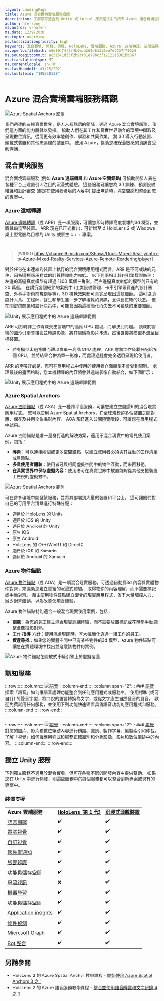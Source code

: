 ```yaml
---
layout: LandingPage
title: Azure 混合實境雲端服務概觀
description: 了解您可整合到 Unity 或 Unreal 應用程式中的所有 Azure 混合實境雲端服務。
author: hferrone
ms.author: v-haferr
ms.date: 12/9/2020
ms.topic: overview
ms.localizationpriority: high
keywords: 混合實境, 開發, 開發, HoloLens, 雲端服務, Azure, 遠端轉譯, 空間錨點, 認知服務, 認知, unity, 機器學習, 語音翻譯, 電腦視覺, Microsoft Graph
ms.openlocfilehash: b9e89174f3f4b0aca268d81513ea7e3537f79629
ms.sourcegitcommit: ac315c1d35f2b9c431e79bc3f1212215301bb867
ms.translationtype: MT
ms.contentlocale: zh-TW
ms.lasthandoff: 03/25/2021
ms.locfileid: "105550138"
---
```

# <a name="azure-mixed-reality-cloud-services-overview"></a>Azure 混合實境雲端服務概觀

![ Azure Spatial Anchors 影像](../design/images/AzureSpatialAnchors.jpg)

我們週遭的三維真實世界，是人人都熟悉的領域，透過 Azure 混合實境服務，我們這方面的能力將得以發揮。 協助人們在其工作和真實世界融合的環境中擷取及呈現數位資訊，從而更有效率地創作、學習和共同作業。 將 3D 導入行動裝置、頭戴式裝置和其他未連線的裝置中。 使用 Azure，協助您確保最敏感的資訊會受到保護。

## <a name="mixed-reality-services"></a>混合實境服務

混合實境雲端服務 (例如 **Azure 遠端轉譯** 和 **Azure 空間錨點)** 可協助開發人員在各種平台上建置引人注目的沉浸式體驗。 這些服務可讓您為 3D 訓練、預測設備維護和設計審查 (都是在使用者環境的內容中) 提出申請時，將空間感知整合到您的專案中。

### <a name="azure-remote-rendering"></a>Azure 遠端轉譯

[Azure 遠端轉譯](/azure/remote-rendering/)（或 ARR）是一項服務，可讓您即時轉譯高度複雜的3d 模型，並將其串流至裝置。 ARR 現在已正式推出，可新增至以 HoloLens 2 或 Windows 桌上型電腦為目標的 Unity 或原生 c + + 專案。

<br>

> [!VIDEO https://channel9.msdn.com/Shows/Docs-Mixed-Reality/Intro-to-Azure-Mixed-Reality-Services-Azure-Remote-Rendering/player]

對於任何在未連線的裝置上執行的混合實境應用程式而言，ARR 是不可或缺的元件，因為這類應用程式的計算轉譯能力較低。 以下列兩相比較的引擎模型為例：左邊的高逼真度模型有超過 1800 萬個三角形，而右邊逼真度較低的模型則只有約 20 萬個。 在講究各個細節的案例中 (工業設備管理、卡車引擎等資產的設計審查、外科手術術前規劃等等)，3D 視覺效果都可真實呈現出這類細節。 這可協助設計人員、工程師、醫生和學生進一步了解複雜的資訊，並做出正確的決定。 但在關鍵的商業和設計決策中，可能會因為這種簡化而失去不可或缺的重要細節。

![Unity 展示應用程式中的 Azure 遠端轉譯範例](images/arr-engine.png)

ARR 可將轉譯工作負載交由雲端中的高階 GPU 處理，而解決此問題。 裝載於雲端的圖形引擎會接管並轉譯影像、將其編碼為影片串流，然後直接將模型串流至目標裝置。 

* 若有模型太過複雜而難以由單一高階 GPU 處理，ARR 會將工作負載分配給多個 GPU，並將結果合併為單一影像，而處理過程會完全透明呈現給使用者。 

ARR 的連帶好處是，您可在應用程式中使用的使用者介面類型不會受到限制。 處理最後的畫面格時，您本機轉譯的內容將會與遠端影像自動結合，如下圖所示：

![Unity 展示應用程式中的 Azure 遠端轉譯範例](images/showcase-app.png)

### <a name="azure-spatial-anchors"></a>Azure Spatial Anchors

[Azure 空間錨點](/azure/spatial-anchors/)（或 ASA）是一種跨平臺服務，可讓您建立空間感知的混合現實應用程式。 您可以使用 Azure Spatial Anchors，在全球規模的多個裝置之間對應、保存及共用全像攝影內容。 AOA 現已進入公開預覽階段，可讓您在應用程式中試用。

Azure 空間錨點是唯一量身打造的解決方案，適用于混合現實中的常見使用案例，包括：
* **導向**：可以連接兩個或更多空間錨點，以建立使用者必須與其互動的工作清單或興趣點。
* **多重使用者體驗**：使用者可與相同虛擬空間中的物件互動，而來回移動。
* **在真實世界中保存虛擬內容**：使用者可在真實世界中放置能夠從其他支援裝置上檢視的虛擬物件。

![Azure Spatial Anchors 範例](images/persistence.gif)

可在許多環境中開發該服務，並將其部署到大量的裝置和平台上。 這可讓他們對自己的可用平台清單進行特殊分配：
* 適用於 HoloLens 的 Unity
* 適用於 iOS 的 Unity
* 適用於 Android 的 Unity
* 原生 iOS
* 原生 Android
* HoloLens 的 C++/WinRT 和 DirectX
* 適用於 iOS 的 Xamarin
* 適用於 Android 的 Xamarin

### <a name="azure-object-anchors"></a>Azure 物件錨點

[Azure 物件錨點](/azure/object-anchors/)（或 AOA）是一項混合現實服務，可透過自動將3d 內容與實體物件對齊，來協助您建立豐富的沉浸式體驗。 取得物件的內容理解，而不需要標記或手動對齊。 藉由使用物件錨點建立混合的現實應用程式，省下大量觸控人力、減少對齊錯誤，以及改善使用者體驗。

Azure 物件錨點特別適合一般混合現實使用案例，包括：
* **訓練**：為您的員工建立混合現實訓練體驗，而不需要放置標記或花時間手動調整全像投影對齊。
* 工作 **指導** 方針：使用混合現即時，可大幅簡化透過一組工作的員工。
* **資產尋找**：如果您的實體空間中已有某些物件的3d 模型，Azure 物件錨點可讓您在實體環境中找出並追蹤該物件的實例。

![Azure 物件錨點在開放式車輛引擎上的虛擬覆蓋](images/aoa-img-01.png)

## <a name="cognitive-services"></a>認知服務

:::row:::
    :::column:::
       [![語音](../whats-new/images/speech.jpg)](/azure/cognitive-services/speech-service/)
    :::column-end:::
    :::column span="2":::
        ### <a name="speech"></a>[語音](/azure/cognitive-services/speech-service/)
        探索「語音」如何讓語音處理功能整合到任何應用程式或服務中。 使用標準 (或可自訂) 的聲音字型，將口說的語言轉換為文字，或從文字產生自然發音的語音。 歡迎免費試用任何服務，並使用下列功能快速建置具備語音功能的應用程式和服務。
    :::column-end:::
:::row-end:::

---

:::row:::
    :::column:::
       [![視覺](../whats-new/images/vision.jpg)](/azure/cognitive-services/computer-vision/)
    :::column-end:::
    :::column span="2":::
        ### <a name="vision"></a>[視覺](/azure/cognitive-services/computer-vision/)
        對您的圖片、影片和數位筆跡內容進行辨識、識別、製作字幕、編製索引和仲裁。了解「視覺」如何讓應用程式和服務正確識別和分析影像、影片和數位筆跡中的內容。
    :::column-end:::
:::row-end:::


## <a name="standalone-unity-services"></a>獨立 Unity 服務

下列獨立服務不適用於混合實境，但可在各種不同的開發內容中提供幫助。 如果您在 Unity 中進行開發，則這些服務中的每個服務都可以整合到新專案或現有的專案中。

### <a name="device-support"></a>裝置支援
<table>
    <tr>
        <td><strong>Azure 雲端服務</strong></td>
        <td><a href="/hololens/hololens1-hardware"><strong>HoloLens (第 1 代)</strong></a></td>
        <td><a href="../discover/immersive-headset-hardware-details.md"><strong>沉浸式頭戴裝置</strong></a></td>
    </tr>
     <tr>
        <td><a href="unity/tutorials/mr-azure-301.md">語言翻譯</a></td>
        <td>✔️</td>
        <td>✔️</td>
    </tr>
    <tr>
        <td><a href="unity/tutorials/mr-azure-302.md">電腦視覺</a></td>
        <td>✔️</td>
        <td>✔️</td>
    </tr>
    <tr>
        <td><a href="unity/tutorials/mr-azure-302b.md">自訂視覺</a></td>
        <td>✔️</td>
        <td>✔️</td>
    </tr>
    <tr>
        <td><a href="unity/tutorials/mr-azure-303.md">跨裝置通知</a></td>
        <td>✔️</td>
        <td>✔️</td>
    </tr>
    <tr>
        <td><a href="unity/tutorials/mr-azure-304.md">臉部辨識</a></td>
        <td>✔️</td>
        <td>✔️</td>
    </tr>
    <tr>
        <td><a href="unity/tutorials/mr-azure-305.md">功能與儲存空間</a></td>
        <td>✔️</td>
        <td>✔️</td>
    </tr>
    <tr>
        <td><a href="unity/tutorials/mr-azure-306.md">串流視訊</a></td>
        <td>❌</td>
        <td>✔️</td>
    </tr>
    <tr>
        <td><a href="unity/tutorials/mr-azure-307.md">機器學習</a></td>
        <td>✔️</td>
        <td>✔️</td>
    </tr>
    <tr>
        <td><a href="unity/tutorials/mr-azure-308.md"mr-azure-308.md">功能與儲存空間</a></td>
        <td>✔️</td>
        <td>✔️</td>
    </tr>
    <tr>
        <td><a href="unity/tutorials/mr-azure-309.md">Application insights</a></td>
        <td>✔️</td>
        <td>✔️</td>
    </tr>
    <tr>
        <td><a href="unity/tutorials/mr-azure-310.md">物件偵測</a></td>
        <td>✔️</td>
        <td>✔️</td>
    </tr>
    <tr>
        <td><a href="unity/tutorials/mr-azure-311.md">Microsoft Graph</a></td>
        <td>✔️</td>
        <td>✔️</td>
    </tr>
    <tr>
        <td><a href="unity/tutorials/mr-azure-312.md">Bot 整合</a></td>
        <td>✔️</td>
        <td>✔️</td>
    </tr>
</table>

## <a name="see-also"></a>另請參閱

* HoloLens 2 的 Azure Spatial Anchor 教學課程 - [開始使用 Azure Spatial Anchors 3 之 1](./unity/tutorials/mr-learning-asa-02.md)
* HoloLens 2 的 Azure 語音服務教學課程 - [整合並使用語音辨識和文字記錄 4 之 1](../develop/unity/tutorials/mrlearning-speechSDK-ch1.md)